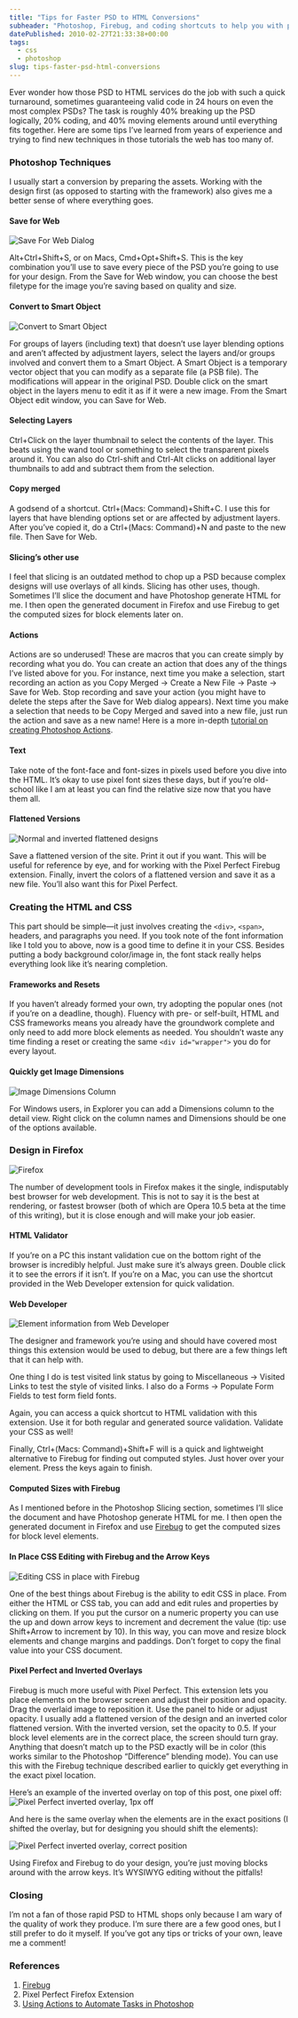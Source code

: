 ```yaml
---
title: "Tips for Faster PSD to HTML Conversions"
subheader: "Photoshop, Firebug, and coding shortcuts to help you with pixel perfect layouts"
datePublished: 2010-02-27T21:33:38+00:00
tags:
  - css
  - photoshop
slug: tips-faster-psd-html-conversions
---
```

Ever wonder how those PSD to HTML services do the job with such a quick
turnaround, sometimes guaranteeing valid code in 24 hours on even the most
complex PSDs? The task is roughly 40% breaking up the PSD logically, 20% coding,
and 40% moving elements around until everything fits together. Here are some
tips I’ve learned from years of experience and trying to find new techniques in
those tutorials the web has too many of.

### Photoshop Techniques

I usually start a conversion by preparing the assets. Working with the design
first (as opposed to starting with the framework) also gives me a better sense
of where everything goes.

#### Save for Web

![Save For Web Dialog](./assets/saveforweb-350x300.jpg)

Alt+Ctrl+Shift+S, or on Macs, Cmd+Opt+Shift+S. This is the key combination
you’ll use to save every piece of the PSD you’re going to use for your design.
From the Save for Web window, you can choose the best filetype for the image
you’re saving based on quality and size.

#### Convert to Smart Object

![Convert to Smart Object](./assets/converttosmartobject.png "Convert to Smart Object")

For groups of layers (including text) that doesn’t use layer blending options
and aren’t affected by adjustment layers, select the layers and/or groups
involved and convert them to a Smart Object. A Smart Object is a temporary
vector object that you can modify as a separate file (a PSB file). The
modifications will appear in the original PSD. Double click on the smart object
in the layers menu to edit it as if it were a new image. From the Smart Object
edit window, you can Save for Web.

#### Selecting Layers

Ctrl+Click on the layer thumbnail to select the contents of the layer. This
beats using the wand tool or something to select the transparent pixels around
it. You can also do Ctrl-shift and Ctrl-Alt clicks on additional layer
thumbnails to add and subtract them from the selection.

#### Copy merged

A godsend of a shortcut. Ctrl+(Macs: Command)+Shift+C. I use this for layers
that have blending options set or are affected by adjustment layers. After
you’ve copied it, do a Ctrl+(Macs: Command)+N and paste to the new file. Then
Save for Web.

#### Slicing’s other use

I feel that slicing is an outdated method to chop up a PSD because complex
designs will use overlays of all kinds. Slicing has other uses, though.
Sometimes I’ll slice the document and have Photoshop generate HTML for me.
I then open the generated document in Firefox and use Firebug to get the
computed sizes for block elements later on.

#### Actions

Actions are so underused! These are macros that you can create simply by
recording what you do. You can create an action that does any of the things I’ve
listed above for you. For instance, next time you make a selection, start
recording an action as you Copy Merged -> Create a New File -> Paste -> Save for
Web. Stop recording and save your action (you might have to delete the steps
after the Save for Web dialog appears). Next time you make a selection that
needs to be Copy Merged and saved into a new file, just run the action and save
as a new name! Here is a more in-depth [tutorial on creating Photoshop
Actions](http://morris-photographics.com/photoshop/tutorials/actions.html).

#### Text

Take note of the font-face and font-sizes in pixels used before you dive into
the HTML. It’s okay to use pixel font sizes these days, but if you’re old-school
like I am at least you can find the relative size now that you have them all.

#### Flattened Versions

![Normal and inverted flattened designs](./assets/invert.jpg "Normal and inverted flattened designs")

Save a flattened version of the site. Print it out if you want. This will be
useful for reference by eye, and for working with the Pixel Perfect Firebug
extension. Finally, invert the colors of a flattened version and save it as
a new file. You’ll also want this for Pixel Perfect.

### Creating the HTML and CSS

This part should be simple—it just involves creating the `<div>`, `<span>`,
headers, and paragraphs you need. If you took note of the font information like
I told you to above, now is a good time to define it in your CSS. Besides
putting a body background color/image in, the font stack really helps everything
look like it’s nearing completion.

#### Frameworks and Resets

If you haven’t already formed your own, try adopting the popular ones (not if
you’re on a deadline, though). Fluency with pre- or self-built, HTML and CSS
frameworks means you already have the groundwork complete and only need to add
more block elements as needed. You shouldn’t waste any time finding a reset or
creating the same `<div id="wrapper">` you do for every layout.

#### Quickly get Image Dimensions

![Image Dimensions Column](./assets/imagedimensions-350x300.jpg "Image Dimensions Column")

For Windows users, in Explorer you can add a Dimensions column to the detail
view. Right click on the column names and Dimensions should be one of the
options available.

### Design in Firefox

![Firefox](./assets/firefox.png "Firefox")

The number of development tools in Firefox makes it the single, indisputably
best browser for web development. This is not to say it is the best at
rendering, or fastest browser (both of which are Opera 10.5 beta at the time of
this writing), but it is close enough and will make your job easier.

#### HTML Validator

If you’re on a PC this instant validation cue on the bottom right of the browser
is incredibly helpful. Just make sure it’s always green. Double click it to see
the errors if it isn’t. If you’re on a Mac, you can use the shortcut provided in
the Web Developer extension for quick validation.

#### Web Developer

![Element information from Web Developer](./assets/webdeveloper.png "Element information from Web Developer")

The designer and framework you’re using and should have covered most things this
extension would be used to debug, but there are a few things left that it can
help with.

One thing I do is test visited link status by going to Miscellaneous -> Visited
Links to test the style of visited links.
I also do a Forms -> Populate Form Fields to test form field fonts.

Again, you can access a quick shortcut to HTML validation with this extension.
Use it for both regular and generated source validation. Validate your CSS as
well!

Finally, Ctrl+(Macs: Command)+Shift+F will is a quick and lightweight
alternative to Firebug for finding out computed styles. Just hover over your
element. Press the keys again to finish.

#### Computed Sizes with Firebug

As I mentioned before in the Photoshop Slicing section, sometimes I’ll slice
the document and have Photoshop generate HTML for me. I then open the generated
document in Firefox and use [Firebug](http://getfirebug.com/) to get the
computed sizes for block level elements.

#### In Place CSS Editing with Firebug and the Arrow Keys

![Editing CSS in place with Firebug](./assets/firebug_css.png "Editing CSS in place with Firebug")

One of the best things about Firebug is the ability to edit CSS in place. From
either the HTML or CSS tab, you can add and edit rules and properties by
clicking on them. If you put the cursor on a numeric property you can use the up
and down arrow keys to increment and decrement the value (tip: use Shift+Arrow
to increment by 10). In this way, you can move and resize block elements and
change margins and paddings. Don’t forget to copy the final value into your CSS
document.

#### Pixel Perfect and Inverted Overlays

Firebug is much more useful with Pixel Perfect. This extension lets you place
elements on the browser screen and adjust their position and opacity. Drag the
overlaid image to reposition it. Use the panel to hide or adjust opacity.
I usually add a flattened version of the design and an inverted color flattened
version. With the inverted version, set the opacity to 0.5\. If your block level
elements are in the correct place, the screen should turn gray. Anything that
doesn’t match up to the PSD exactly will be in color (this works similar to the
Photoshop “Difference” blending mode). You can use this with the Firebug
technique described earlier to quickly get everything in the exact pixel
location.

Here’s an example of the inverted overlay on top of this post, one pixel off:
![Pixel Perfect inverted overlay, 1px off](./assets/overlay_off-465x400.png "Pixel Perfect inverted overlay, 1px off")

And here is the same overlay when the elements are in the exact positions (I
shifted the overlay, but for designing you should shift the elements):

![Pixel Perfect inverted overlay, correct position](./assets/overlay_on-465x400.png "Pixel Perfect inverted overlay, correct position")

Using Firefox and Firebug to do your design, you’re just moving blocks around
with the arrow keys. It’s WYSIWYG editing without the pitfalls!

### Closing

I’m not a fan of those rapid PSD to HTML shops only because I am wary of the
quality of work they produce. I’m sure there are a few good ones, but I still
prefer to do it myself. If you’ve got any tips or tricks of your own, leave me
a comment!

### References

1. [Firebug](http://getfirebug.com/)
1. Pixel Perfect Firefox Extension
1. [Using Actions to Automate Tasks in Photoshop](http://morris-photographics.com/photoshop/tutorials/actions.html)

